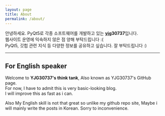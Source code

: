 ```yaml
---
layout: page
title: About
permalink: /about/
---
```

안녕하세요. PyQt5로 각종 소프트웨어를 개발하고 있는 <b>yjg30737</b>입니다.<br>
웹사이트 운영에 익숙하지 않은 점 양해 부탁드립니다 :(<br>
PyQt5, 깃헙 관련 지식 등 다양한 정보를 공유하고 싶습니다. 잘 부탁드립니다 :)<br>

<hr>

<h2>For English speaker</h2>
Welcome to <b>YJG30737's think tank</b>, Also known as YJG30737's GitHub page.<br>
For now, I have to admit this is very basic-looking blog.<br>
I will improve this as fast as i can.

Also My English skill is not that great so unlike my github repo site, Maybe i will mainly write the posts in Korean. Sorry to inconvenience.

<!-- 
For my study (personal)

You can find the source code for Minima at GitHub:
[jekyll][jekyll-organization] /
[minima](https://github.com/jekyll/minima)

You can find the source code for Jekyll at GitHub:
[jekyll][jekyll-organization] /
[jekyll](https://github.com/jekyll/jekyll)

[jekyll-organization]: https://github.com/jekyll
!-->